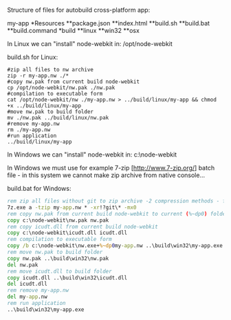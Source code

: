 Structure of files for autobuild cross-platform app:

my-app
*Resources
**package.json
**index.html
**build.sh
**build.bat
**build.command
*build
**linux
**win32
**osx

In Linux we can "install" node-webkit in: /opt/node-webkit

build.sh for Linux:
```
#zip all files to nw archive
zip -r my-app.nw ./*
#copy nw.pak from current build node-webkit
cp /opt/node-webkit/nw.pak ./nw.pak
#compilation to executable form
cat /opt/node-webkit/nw ./my-app.nw > ../build/linux/my-app && chmod +x ../build/linux/my-app
#move nw.pak to build folder
mv ./nw.pak ../build/linux/nw.pak
#remove my-app.nw
rm ./my-app.nw
#run application
../build/linux/my-app
```

In Windows we can "install" node-webkit in: c:\node-webkit

In Windows we must use for example 7-zip [http://www.7-zip.org/] batch file - in this system we cannot make zip archive from native console...

build.bat for Windows:
```bat
rem zip all files without git to zip archive -2 compression methods - fast (-mx0) or strong (-mx9)
7z.exe a -tzip my-app.nw * -xr!?git\* -mx0
rem copy nw.pak from current build node-webkit to current (%~dp0) folder
copy c:\node-webkit\nw.pak nw.pak
rem copy icudt.dll from current build node-webkit
copy c:\node-webkit\icudt.dll icudt.dll
rem compilation to executable form
copy /b c:\node-webkit\nw.exe+%~dp0my-app.nw ..\build\win32\my-app.exe
rem move nw.pak to build folder
copy nw.pak ..\build\win32\nw.pak
del nw.pak
rem move icudt.dll to build folder
copy icudt.dll ..\build\win32\icudt.dll
del icudt.dll
rem remove my-app.nw
del my-app.nw
rem run application
..\build\win32\my-app.exe
```